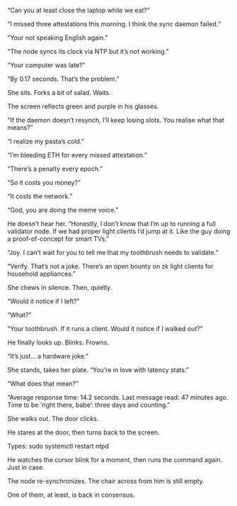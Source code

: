 “Can you at least close the laptop while we eat?” 

“I missed three attestations this morning. I think the sync daemon failed.“

“Your not speaking English again.”


“The node syncs its clock via NTP but it’s not working.”

“Your computer was late?”

“By 0.17 seconds. That’s the problem.”

She sits. Forks a bit of salad. Waits.

The screen reflects green and purple in his glasses.

“If the daemon doesn’t resynch, I’ll keep losing slots. You realise what that means?”

“I realize my pasta’s cold.”

“I’m bleeding ETH for every missed attestation.”

“There’s a penalty every epoch.”

“So it costs you money?”

“It costs the network.”

“God, you are doing the meme voice.”

He doesn’t hear her. “Honestly, I don’t know that I’m up to running a full validator node. If we had proper light clients I’d jump at it. Like the guy doing a proof-of-concept for smart TVs.”

“Joy. I can’t wait for you to tell me that my toothbrush needs to validate.”

“Verify. That’s not a joke. There’s an open bounty on zk light clients for household appliances.”

She chews in silence. Then, quietly. 

“Would it notice if I left?”

“What?”

“Your toothbrush. If it runs a client. Would it notice if I walked out?”

He finally looks up. Blinks. Frowns.

“It’s just… a hardware joke.”

She stands, takes her plate. “You’re in love with latency stats.”

“What does that mean?”

“Average response time: 14.2 seconds. Last message read: 47 minutes ago. Time to be ‘right there, babe’: three days and counting.”

She walks out. The door clicks.

He stares at the door, then turns back to the screen.

Types: sudo systemctl restart ntpd

He watches the cursor blink for a moment, then runs the command again. Just in case.

The node re-synchronizes. The chair across from him is still empty.

One of them, at least, is back in consensus.
